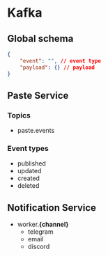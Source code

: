 # Kafka
## Global schema
```json
{
    "event": "", // event type
    "payload": {} // payload
}
```

## Paste Service
### Topics
- paste.events
### Event types
- published
- updated
- created
- deleted

## Notification Service
- worker.**{channel}**
    - telegram
    - email
    - discord

